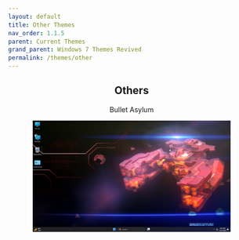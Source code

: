```yaml
---
layout: default
title: Other Themes
nav_order: 1.1.5
parent: Current Themes
grand_parent: Windows 7 Themes Revived
permalink: /themes/other
---
```


<h2 align="center">Others</h2>
<p align="center">Bullet Asylum</p>
<p align="center"><img width="80%" src="../assets/Bullet Asylum.png" /></p>
